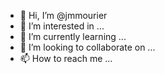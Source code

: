 - 👋 Hi, I’m @jmmourier
- 👀 I’m interested in ...
- 🌱 I’m currently learning ...
- 💞️ I’m looking to collaborate on ...
- 📫 How to reach me ...

<!---
jmmourier/jmmourier is a ✨ special ✨ repository because its `README.md` (this file) appears on your GitHub profile.
You can click the Preview link to take a look at your changes.
--->

